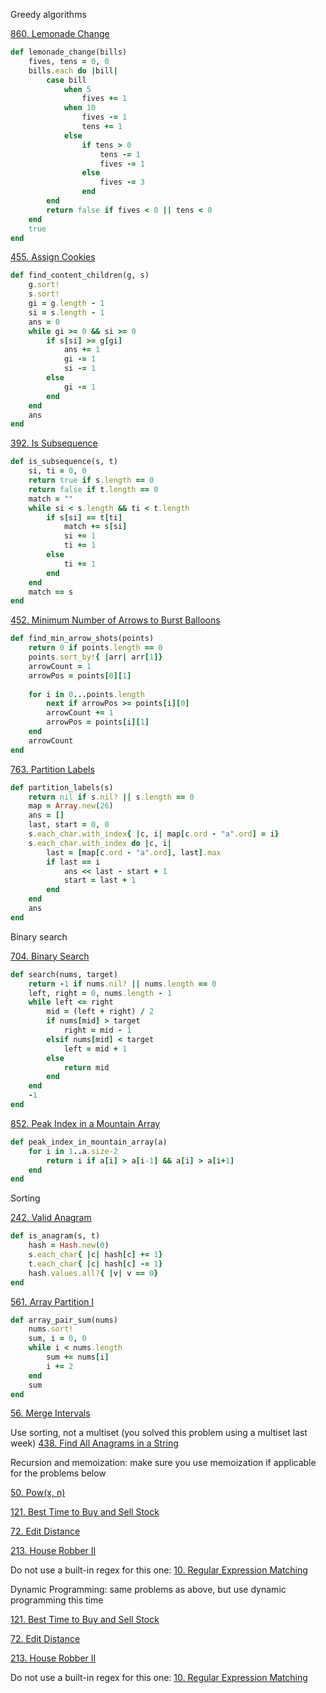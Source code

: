 Greedy algorithms


[860. Lemonade Change](https://leetcode.com/problems/lemonade-change)
```ruby
def lemonade_change(bills)
    fives, tens = 0, 0
    bills.each do |bill|
        case bill
            when 5
                fives += 1
            when 10
                fives -= 1
                tens += 1
            else
                if tens > 0
                    tens -= 1
                    fives -= 1
                else
                    fives -= 3
                end
        end
        return false if fives < 0 || tens < 0
    end
    true
end
```


[455. Assign Cookies](https://leetcode.com/problems/assign-cookies)
```ruby
def find_content_children(g, s)
    g.sort!
    s.sort!
    gi = g.length - 1
    si = s.length - 1
    ans = 0
    while gi >= 0 && si >= 0
        if s[si] >= g[gi]
            ans += 1
            gi -= 1
            si -= 1
        else 
            gi -= 1
        end
    end
    ans
end
```


[392. Is Subsequence](https://leetcode.com/problems/is-subsequence)
```ruby
def is_subsequence(s, t)
    si, ti = 0, 0
    return true if s.length == 0
    return false if t.length == 0
    match = ""
    while si < s.length && ti < t.length
        if s[si] == t[ti]
            match += s[si]
            si += 1
            ti += 1
        else
            ti += 1
        end
    end
    match == s
end
```

[452. Minimum Number of Arrows to Burst Balloons](https://leetcode.com/problems/minimum-number-of-arrows-to-burst-balloons)
```ruby
def find_min_arrow_shots(points)
    return 0 if points.length == 0
    points.sort_by!{ |arr| arr[1]}
    arrowCount = 1
    arrowPos = points[0][1]
    
    for i in 0...points.length
        next if arrowPos >= points[i][0]
        arrowCount += 1
        arrowPos = points[i][1]
    end
    arrowCount
end
```

[763. Partition Labels](https://leetcode.com/problems/partition-labels)
```ruby
def partition_labels(s)
    return nil if s.nil? || s.length == 0
    map = Array.new(26)
    ans = []
    last, start = 0, 0
    s.each_char.with_index{ |c, i| map[c.ord - "a".ord] = i}
    s.each_char.with_index do |c, i|
        last = [map[c.ord - "a".ord], last].max
        if last == i
            ans << last - start + 1
            start = last + 1
        end
    end
    ans
end
```

Binary search


[704. Binary Search](https://leetcode.com/problems/binary-search)
```ruby
def search(nums, target)
    return -1 if nums.nil? || nums.length == 0
    left, right = 0, nums.length - 1
    while left <= right
        mid = (left + right) / 2
        if nums[mid] > target
            right = mid - 1
        elsif nums[mid] < target
            left = mid + 1
        else
            return mid
        end
    end
    -1
end
```


[852. Peak Index in a Mountain Array](https://leetcode.com/problems/peak-index-in-a-mountain-array)
```ruby
def peak_index_in_mountain_array(a)
	for i in 1..a.size-2
		return i if a[i] > a[i-1] && a[i] > a[i+1]
	end
end
```
Sorting


[242. Valid Anagram](https://leetcode.com/problems/valid-anagram)
```ruby
def is_anagram(s, t)
    hash = Hash.new(0)
    s.each_char{ |c| hash[c] += 1}
    t.each_char{ |c| hash[c] -= 1}
    hash.values.all?{ |v| v == 0}
end
```


[561. Array Partition I](https://leetcode.com/problems/array-partition-i)
```ruby
def array_pair_sum(nums)
    nums.sort!
    sum, i = 0, 0
    while i < nums.length
        sum += nums[i]
        i += 2
    end
    sum
end
```


[56. Merge Intervals](https://leetcode.com/problems/merge-intervals)

Use sorting, not a multiset (you solved this problem using a multiset last week) 
[438. Find All Anagrams in a String](https://leetcode.com/problems/find-all-anagrams-in-a-string)

Recursion and memoization: make sure you use memoization if applicable for the problems below


[50. Pow(x, n)](https://leetcode.com/problems/powx-n)


[121. Best Time to Buy and Sell Stock](https://leetcode.com/problems/best-time-to-buy-and-sell-stock)


[72. Edit Distance](https://leetcode.com/problems/edit-distance)


[213. House Robber II](https://leetcode.com/problems/house-robber-ii)

Do not use a built-in regex for this one: 
[10. Regular Expression Matching](https://leetcode.com/problems/regular-expression-matching/)

Dynamic Programming: same problems as above, but use dynamic programming this time


[121. Best Time to Buy and Sell Stock](https://leetcode.com/problems/best-time-to-buy-and-sell-stock)


[72. Edit Distance](https://leetcode.com/problems/edit-distance)


[213. House Robber II](https://leetcode.com/problems/house-robber-ii)

Do not use a built-in regex for this one: 
[10. Regular Expression Matching](https://leetcode.com/problems/regular-expression-matching/)